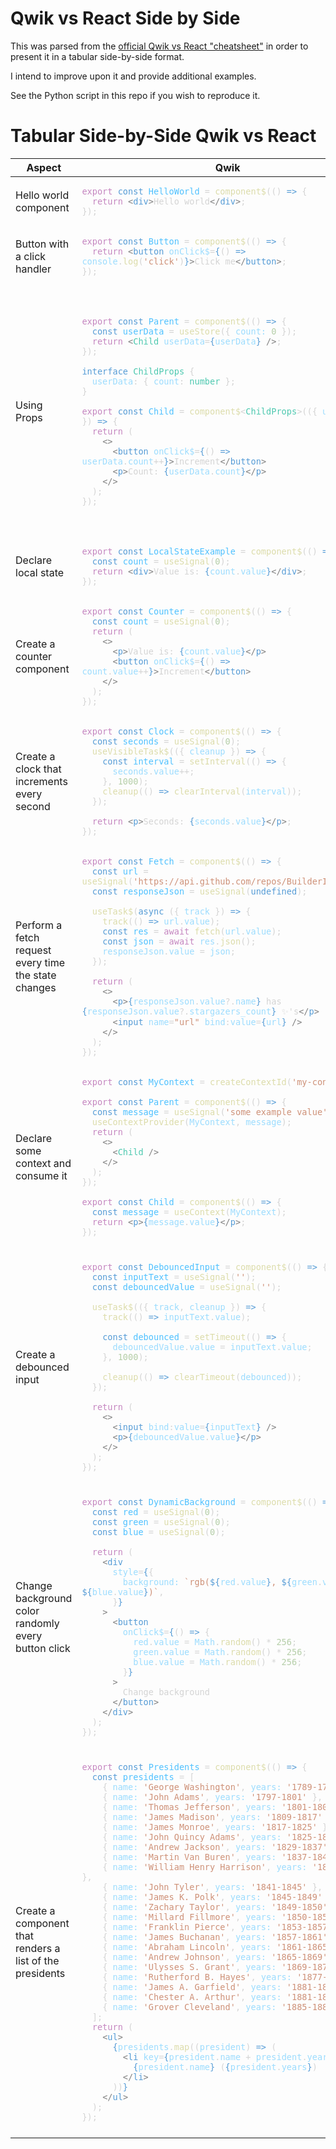 # Qwik vs React Side by Side

This was parsed from the [official Qwik vs React "cheatsheet"](https://qwik.builder.io/docs/guides/react-cheat-sheet/)
in order to present it in a tabular side-by-side format.

I intend to improve upon it and provide additional examples.

See the Python script in this repo if you wish to reproduce it.


# Tabular Side-by-Side Qwik vs React

<table>
    <thead>
        <th>Aspect</th>
        <th>Qwik</th>
        <th>React</th>
    </thead>
<tbody><tr>
        <td>Hello world component</td>
        <td><pre><code data-language="tsx" data-theme="default"><span class="line"><span style="color:#C586C0">export</span><span style="color:#D4D4D4"> </span><span style="color:#569CD6">const</span><span style="color:#D4D4D4"> </span><span style="color:#4FC1FF">HelloWorld</span><span style="color:#D4D4D4"> = </span><span style="color:#DCDCAA">component$</span><span style="color:#D4D4D4">(() </span><span style="color:#569CD6">=&gt;</span><span style="color:#D4D4D4"> {</span></span>
<span class="line"><span style="color:#D4D4D4">  </span><span style="color:#C586C0">return</span><span style="color:#D4D4D4"> </span><span style="color:#808080">&lt;</span><span style="color:#569CD6">div</span><span style="color:#808080">&gt;</span><span style="color:#D4D4D4">Hello world</span><span style="color:#808080">&lt;/</span><span style="color:#569CD6">div</span><span style="color:#808080">&gt;</span><span style="color:#D4D4D4">;</span></span>
<span class="line"><span style="color:#D4D4D4">});</span></span></code></pre></td>
        <td><pre><code data-language="tsx" data-theme="default"><span class="line"><span style="color:#C586C0">export</span><span style="color:#D4D4D4"> </span><span style="color:#569CD6">function</span><span style="color:#D4D4D4"> </span><span style="color:#DCDCAA">HelloWorld</span><span style="color:#D4D4D4">() {</span></span>
<span class="line"><span style="color:#D4D4D4">  </span><span style="color:#C586C0">return</span><span style="color:#D4D4D4"> </span><span style="color:#808080">&lt;</span><span style="color:#569CD6">div</span><span style="color:#808080">&gt;</span><span style="color:#D4D4D4">Hello world</span><span style="color:#808080">&lt;/</span><span style="color:#569CD6">div</span><span style="color:#808080">&gt;</span><span style="color:#D4D4D4">;</span></span>
<span class="line"><span style="color:#D4D4D4">}</span></span></code></pre></td>
    </tr><tr>
        <td>Button with a click handler</td>
        <td><pre><code data-language="tsx" data-theme="default"><span class="line"><span style="color:#C586C0">export</span><span style="color:#D4D4D4"> </span><span style="color:#569CD6">const</span><span style="color:#D4D4D4"> </span><span style="color:#4FC1FF">Button</span><span style="color:#D4D4D4"> = </span><span style="color:#DCDCAA">component$</span><span style="color:#D4D4D4">(() </span><span style="color:#569CD6">=&gt;</span><span style="color:#D4D4D4"> {</span></span>
<span class="line"><span style="color:#D4D4D4">  </span><span style="color:#C586C0">return</span><span style="color:#D4D4D4"> </span><span style="color:#808080">&lt;</span><span style="color:#569CD6">button</span><span style="color:#D4D4D4"> </span><span style="color:#9CDCFE">onClick$</span><span style="color:#D4D4D4">=</span><span style="color:#569CD6">{</span><span style="color:#D4D4D4">() </span><span style="color:#569CD6">=&gt;</span><span style="color:#D4D4D4"> </span><span style="color:#9CDCFE">console</span><span style="color:#D4D4D4">.</span><span style="color:#DCDCAA">log</span><span style="color:#D4D4D4">(</span><span style="color:#CE9178">'click'</span><span style="color:#D4D4D4">)</span><span style="color:#569CD6">}</span><span style="color:#808080">&gt;</span><span style="color:#D4D4D4">Click me</span><span style="color:#808080">&lt;/</span><span style="color:#569CD6">button</span><span style="color:#808080">&gt;</span><span style="color:#D4D4D4">;</span></span>
<span class="line"><span style="color:#D4D4D4">});</span></span></code></pre></td>
        <td><pre><code data-language="tsx" data-theme="default"><span class="line"><span style="color:#C586C0">export</span><span style="color:#D4D4D4"> </span><span style="color:#569CD6">function</span><span style="color:#D4D4D4"> </span><span style="color:#DCDCAA">Button</span><span style="color:#D4D4D4">() {</span></span>
<span class="line"><span style="color:#D4D4D4">  </span><span style="color:#C586C0">return</span><span style="color:#D4D4D4"> </span><span style="color:#808080">&lt;</span><span style="color:#569CD6">button</span><span style="color:#D4D4D4"> </span><span style="color:#9CDCFE">onClick</span><span style="color:#D4D4D4">=</span><span style="color:#569CD6">{</span><span style="color:#D4D4D4">() </span><span style="color:#569CD6">=&gt;</span><span style="color:#D4D4D4"> </span><span style="color:#9CDCFE">console</span><span style="color:#D4D4D4">.</span><span style="color:#DCDCAA">log</span><span style="color:#D4D4D4">(</span><span style="color:#CE9178">'click'</span><span style="color:#D4D4D4">)</span><span style="color:#569CD6">}</span><span style="color:#808080">&gt;</span><span style="color:#D4D4D4">Click me</span><span style="color:#808080">&lt;/</span><span style="color:#569CD6">button</span><span style="color:#808080">&gt;</span><span style="color:#D4D4D4">;</span></span>
<span class="line"><span style="color:#D4D4D4">}</span></span></code></pre></td>
    </tr><tr>
        <td>Using Props</td>
        <td><pre><code data-language="tsx" data-theme="default"><span class="line"><span style="color:#C586C0">export</span><span style="color:#D4D4D4"> </span><span style="color:#569CD6">const</span><span style="color:#D4D4D4"> </span><span style="color:#4FC1FF">Parent</span><span style="color:#D4D4D4"> = </span><span style="color:#DCDCAA">component$</span><span style="color:#D4D4D4">(() </span><span style="color:#569CD6">=&gt;</span><span style="color:#D4D4D4"> {</span></span>
<span class="line"><span style="color:#D4D4D4">  </span><span style="color:#569CD6">const</span><span style="color:#D4D4D4"> </span><span style="color:#4FC1FF">userData</span><span style="color:#D4D4D4"> = </span><span style="color:#DCDCAA">useStore</span><span style="color:#D4D4D4">({ </span><span style="color:#9CDCFE">count:</span><span style="color:#D4D4D4"> </span><span style="color:#B5CEA8">0</span><span style="color:#D4D4D4"> });</span></span>
<span class="line"><span style="color:#D4D4D4">  </span><span style="color:#C586C0">return</span><span style="color:#D4D4D4"> </span><span style="color:#808080">&lt;</span><span style="color:#4EC9B0">Child</span><span style="color:#D4D4D4"> </span><span style="color:#9CDCFE">userData</span><span style="color:#D4D4D4">=</span><span style="color:#569CD6">{</span><span style="color:#9CDCFE">userData</span><span style="color:#569CD6">}</span><span style="color:#D4D4D4"> </span><span style="color:#808080">/&gt;</span><span style="color:#D4D4D4">;</span></span>
<span class="line"><span style="color:#D4D4D4">});</span></span>
<span class="line"><span style="color:#D4D4D4"> </span></span>
<span class="line"><span style="color:#569CD6">interface</span><span style="color:#D4D4D4"> </span><span style="color:#4EC9B0">ChildProps</span><span style="color:#D4D4D4"> {</span></span>
<span class="line"><span style="color:#D4D4D4">  </span><span style="color:#9CDCFE">userData</span><span style="color:#D4D4D4">: { </span><span style="color:#9CDCFE">count</span><span style="color:#D4D4D4">: </span><span style="color:#4EC9B0">number</span><span style="color:#D4D4D4"> };</span></span>
<span class="line"><span style="color:#D4D4D4">}</span></span>
<span class="line"> </span>
<span class="line"><span style="color:#C586C0">export</span><span style="color:#D4D4D4"> </span><span style="color:#569CD6">const</span><span style="color:#D4D4D4"> </span><span style="color:#4FC1FF">Child</span><span style="color:#D4D4D4"> = </span><span style="color:#DCDCAA">component$</span><span style="color:#D4D4D4">&lt;</span><span style="color:#4EC9B0">ChildProps</span><span style="color:#D4D4D4">&gt;(({ </span><span style="color:#9CDCFE">userData</span><span style="color:#D4D4D4"> }) </span><span style="color:#569CD6">=&gt;</span><span style="color:#D4D4D4"> {</span></span>
<span class="line"><span style="color:#D4D4D4">  </span><span style="color:#C586C0">return</span><span style="color:#D4D4D4"> (</span></span>
<span class="line"><span style="color:#D4D4D4">    </span><span style="color:#808080">&lt;&gt;</span></span>
<span class="line"><span style="color:#D4D4D4">      </span><span style="color:#808080">&lt;</span><span style="color:#569CD6">button</span><span style="color:#D4D4D4"> </span><span style="color:#9CDCFE">onClick$</span><span style="color:#D4D4D4">=</span><span style="color:#569CD6">{</span><span style="color:#D4D4D4">() </span><span style="color:#569CD6">=&gt;</span><span style="color:#D4D4D4"> </span><span style="color:#9CDCFE">userData</span><span style="color:#D4D4D4">.</span><span style="color:#9CDCFE">count</span><span style="color:#D4D4D4">++</span><span style="color:#569CD6">}</span><span style="color:#808080">&gt;</span><span style="color:#D4D4D4">Increment</span><span style="color:#808080">&lt;/</span><span style="color:#569CD6">button</span><span style="color:#808080">&gt;</span></span>
<span class="line"><span style="color:#D4D4D4">      </span><span style="color:#808080">&lt;</span><span style="color:#569CD6">p</span><span style="color:#808080">&gt;</span><span style="color:#D4D4D4">Count: </span><span style="color:#569CD6">{</span><span style="color:#9CDCFE">userData</span><span style="color:#D4D4D4">.</span><span style="color:#9CDCFE">count</span><span style="color:#569CD6">}</span><span style="color:#808080">&lt;/</span><span style="color:#569CD6">p</span><span style="color:#808080">&gt;</span></span>
<span class="line"><span style="color:#D4D4D4">    </span><span style="color:#808080">&lt;/&gt;</span></span>
<span class="line"><span style="color:#D4D4D4">  );</span></span>
<span class="line"><span style="color:#D4D4D4">});</span></span></code></pre></td>
        <td><pre><code data-language="tsx" data-theme="default"><span class="line"><span style="color:#C586C0">export</span><span style="color:#D4D4D4"> </span><span style="color:#569CD6">const</span><span style="color:#D4D4D4"> </span><span style="color:#4FC1FF">Parent</span><span style="color:#D4D4D4"> = (() </span><span style="color:#569CD6">=&gt;</span><span style="color:#D4D4D4"> {</span></span>
<span class="line"><span style="color:#D4D4D4">  </span><span style="color:#569CD6">const</span><span style="color:#D4D4D4"> [ </span><span style="color:#4FC1FF">count</span><span style="color:#D4D4D4">, </span><span style="color:#4FC1FF">setCount</span><span style="color:#D4D4D4"> ] = </span><span style="color:#DCDCAA">useState</span><span style="color:#D4D4D4">(</span><span style="color:#B5CEA8">0</span><span style="color:#D4D4D4">);</span></span>
<span class="line"><span style="color:#D4D4D4">  </span></span>
<span class="line"><span style="color:#D4D4D4">  </span><span style="color:#569CD6">const</span><span style="color:#D4D4D4"> </span><span style="color:#4FC1FF">increment</span><span style="color:#D4D4D4"> = (() </span><span style="color:#569CD6">=&gt;</span><span style="color:#D4D4D4"> {</span></span>
<span class="line"><span style="color:#D4D4D4">    </span><span style="color:#DCDCAA">setCount</span><span style="color:#D4D4D4">(</span><span style="color:#9CDCFE">count</span><span style="color:#D4D4D4"> + </span><span style="color:#B5CEA8">1</span><span style="color:#D4D4D4">)</span></span>
<span class="line"><span style="color:#D4D4D4">  })</span></span>
<span class="line"><span style="color:#D4D4D4">  </span><span style="color:#C586C0">return</span><span style="color:#D4D4D4"> </span><span style="color:#808080">&lt;</span><span style="color:#4EC9B0">Child</span><span style="color:#D4D4D4"> </span><span style="color:#9CDCFE">count</span><span style="color:#D4D4D4">=</span><span style="color:#569CD6">{</span><span style="color:#9CDCFE">count</span><span style="color:#569CD6">}</span><span style="color:#D4D4D4"> </span><span style="color:#9CDCFE">increment</span><span style="color:#D4D4D4">=</span><span style="color:#569CD6">{</span><span style="color:#9CDCFE">increment</span><span style="color:#569CD6">}</span><span style="color:#D4D4D4"> </span><span style="color:#808080">/&gt;</span><span style="color:#D4D4D4">;</span></span>
<span class="line"><span style="color:#D4D4D4">})</span></span>
<span class="line"> </span>
<span class="line"><span style="color:#569CD6">interface</span><span style="color:#D4D4D4"> </span><span style="color:#4EC9B0">ChildProps</span><span style="color:#D4D4D4"> {</span></span>
<span class="line"><span style="color:#D4D4D4">  </span><span style="color:#9CDCFE">count</span><span style="color:#D4D4D4">: </span><span style="color:#4EC9B0">number</span><span style="color:#D4D4D4">;</span></span>
<span class="line"><span style="color:#D4D4D4">  </span><span style="color:#DCDCAA">increment</span><span style="color:#D4D4D4">: () </span><span style="color:#569CD6">=&gt;</span><span style="color:#D4D4D4"> </span><span style="color:#4EC9B0">void</span><span style="color:#D4D4D4">;</span></span>
<span class="line"><span style="color:#D4D4D4">}</span></span>
<span class="line"> </span>
<span class="line"><span style="color:#C586C0">export</span><span style="color:#D4D4D4"> </span><span style="color:#569CD6">const</span><span style="color:#D4D4D4"> </span><span style="color:#4FC1FF">Child</span><span style="color:#D4D4D4"> = ((</span><span style="color:#9CDCFE">props</span><span style="color:#D4D4D4">: </span><span style="color:#4EC9B0">ChildProps</span><span style="color:#D4D4D4">) </span><span style="color:#569CD6">=&gt;</span><span style="color:#D4D4D4"> {</span></span>
<span class="line"><span style="color:#D4D4D4">  </span><span style="color:#C586C0">return</span><span style="color:#D4D4D4"> (</span></span>
<span class="line"><span style="color:#D4D4D4">    </span><span style="color:#808080">&lt;&gt;</span></span>
<span class="line"><span style="color:#D4D4D4">      </span><span style="color:#808080">&lt;</span><span style="color:#569CD6">button</span><span style="color:#D4D4D4"> </span><span style="color:#9CDCFE">onClick</span><span style="color:#D4D4D4">=</span><span style="color:#569CD6">{</span><span style="color:#D4D4D4">() </span><span style="color:#569CD6">=&gt;</span><span style="color:#D4D4D4"> </span><span style="color:#9CDCFE">props</span><span style="color:#D4D4D4">.</span><span style="color:#9CDCFE">increment</span><span style="color:#569CD6">}</span><span style="color:#808080">&gt;</span><span style="color:#D4D4D4">Increment</span><span style="color:#808080">&lt;/</span><span style="color:#569CD6">button</span><span style="color:#808080">&gt;</span></span>
<span class="line"><span style="color:#D4D4D4">      </span><span style="color:#808080">&lt;</span><span style="color:#569CD6">p</span><span style="color:#808080">&gt;</span><span style="color:#D4D4D4">Count: </span><span style="color:#569CD6">{</span><span style="color:#9CDCFE">props</span><span style="color:#D4D4D4">.</span><span style="color:#9CDCFE">count</span><span style="color:#569CD6">}</span><span style="color:#808080">&lt;/</span><span style="color:#569CD6">p</span><span style="color:#808080">&gt;</span></span>
<span class="line"><span style="color:#D4D4D4">    </span><span style="color:#808080">&lt;/&gt;</span></span>
<span class="line"><span style="color:#D4D4D4">  );</span></span>
<span class="line"><span style="color:#D4D4D4">})</span></span></code></pre></td>
    </tr><tr>
        <td>Declare local state</td>
        <td><pre><code data-language="tsx" data-theme="default"><span class="line"><span style="color:#C586C0">export</span><span style="color:#D4D4D4"> </span><span style="color:#569CD6">const</span><span style="color:#D4D4D4"> </span><span style="color:#4FC1FF">LocalStateExample</span><span style="color:#D4D4D4"> = </span><span style="color:#DCDCAA">component$</span><span style="color:#D4D4D4">(() </span><span style="color:#569CD6">=&gt;</span><span style="color:#D4D4D4"> {</span></span>
<span class="line"><span style="color:#D4D4D4">  </span><span style="color:#569CD6">const</span><span style="color:#D4D4D4"> </span><span style="color:#4FC1FF">count</span><span style="color:#D4D4D4"> = </span><span style="color:#DCDCAA">useSignal</span><span style="color:#D4D4D4">(</span><span style="color:#B5CEA8">0</span><span style="color:#D4D4D4">);</span></span>
<span class="line"><span style="color:#D4D4D4">  </span><span style="color:#C586C0">return</span><span style="color:#D4D4D4"> </span><span style="color:#808080">&lt;</span><span style="color:#569CD6">div</span><span style="color:#808080">&gt;</span><span style="color:#D4D4D4">Value is: </span><span style="color:#569CD6">{</span><span style="color:#9CDCFE">count</span><span style="color:#D4D4D4">.</span><span style="color:#9CDCFE">value</span><span style="color:#569CD6">}</span><span style="color:#808080">&lt;/</span><span style="color:#569CD6">div</span><span style="color:#808080">&gt;</span><span style="color:#D4D4D4">;</span></span>
<span class="line"><span style="color:#D4D4D4">});</span></span></code></pre></td>
        <td><pre><code data-language="tsx" data-theme="default"><span class="line"><span style="color:#C586C0">export</span><span style="color:#D4D4D4"> </span><span style="color:#569CD6">function</span><span style="color:#D4D4D4"> </span><span style="color:#DCDCAA">UseStateExample</span><span style="color:#D4D4D4">() {</span></span>
<span class="line"><span style="color:#D4D4D4">  </span><span style="color:#569CD6">const</span><span style="color:#D4D4D4"> [</span><span style="color:#4FC1FF">value</span><span style="color:#D4D4D4">, </span><span style="color:#4FC1FF">setValue</span><span style="color:#D4D4D4">] = </span><span style="color:#DCDCAA">useState</span><span style="color:#D4D4D4">(</span><span style="color:#B5CEA8">0</span><span style="color:#D4D4D4">);</span></span>
<span class="line"><span style="color:#D4D4D4">  </span><span style="color:#C586C0">return</span><span style="color:#D4D4D4"> </span><span style="color:#808080">&lt;</span><span style="color:#569CD6">div</span><span style="color:#808080">&gt;</span><span style="color:#D4D4D4">Value is: </span><span style="color:#569CD6">{</span><span style="color:#9CDCFE">value</span><span style="color:#569CD6">}</span><span style="color:#808080">&lt;/</span><span style="color:#569CD6">div</span><span style="color:#808080">&gt;</span><span style="color:#D4D4D4">;</span></span>
<span class="line"><span style="color:#D4D4D4">}</span></span></code></pre></td>
    </tr><tr>
        <td>Create a counter component</td>
        <td><pre><code data-language="tsx" data-theme="default"><span class="line"><span style="color:#C586C0">export</span><span style="color:#D4D4D4"> </span><span style="color:#569CD6">const</span><span style="color:#D4D4D4"> </span><span style="color:#4FC1FF">Counter</span><span style="color:#D4D4D4"> = </span><span style="color:#DCDCAA">component$</span><span style="color:#D4D4D4">(() </span><span style="color:#569CD6">=&gt;</span><span style="color:#D4D4D4"> {</span></span>
<span class="line"><span style="color:#D4D4D4">  </span><span style="color:#569CD6">const</span><span style="color:#D4D4D4"> </span><span style="color:#4FC1FF">count</span><span style="color:#D4D4D4"> = </span><span style="color:#DCDCAA">useSignal</span><span style="color:#D4D4D4">(</span><span style="color:#B5CEA8">0</span><span style="color:#D4D4D4">);</span></span>
<span class="line"><span style="color:#D4D4D4">  </span><span style="color:#C586C0">return</span><span style="color:#D4D4D4"> (</span></span>
<span class="line"><span style="color:#D4D4D4">    </span><span style="color:#808080">&lt;&gt;</span></span>
<span class="line"><span style="color:#D4D4D4">      </span><span style="color:#808080">&lt;</span><span style="color:#569CD6">p</span><span style="color:#808080">&gt;</span><span style="color:#D4D4D4">Value is: </span><span style="color:#569CD6">{</span><span style="color:#9CDCFE">count</span><span style="color:#D4D4D4">.</span><span style="color:#9CDCFE">value</span><span style="color:#569CD6">}</span><span style="color:#808080">&lt;/</span><span style="color:#569CD6">p</span><span style="color:#808080">&gt;</span></span>
<span class="line"><span style="color:#D4D4D4">      </span><span style="color:#808080">&lt;</span><span style="color:#569CD6">button</span><span style="color:#D4D4D4"> </span><span style="color:#9CDCFE">onClick$</span><span style="color:#D4D4D4">=</span><span style="color:#569CD6">{</span><span style="color:#D4D4D4">() </span><span style="color:#569CD6">=&gt;</span><span style="color:#D4D4D4"> </span><span style="color:#9CDCFE">count</span><span style="color:#D4D4D4">.</span><span style="color:#9CDCFE">value</span><span style="color:#D4D4D4">++</span><span style="color:#569CD6">}</span><span style="color:#808080">&gt;</span><span style="color:#D4D4D4">Increment</span><span style="color:#808080">&lt;/</span><span style="color:#569CD6">button</span><span style="color:#808080">&gt;</span></span>
<span class="line"><span style="color:#D4D4D4">    </span><span style="color:#808080">&lt;/&gt;</span></span>
<span class="line"><span style="color:#D4D4D4">  );</span></span>
<span class="line"><span style="color:#D4D4D4">});</span></span></code></pre></td>
        <td><pre><code data-language="tsx" data-theme="default"><span class="line"><span style="color:#C586C0">export</span><span style="color:#D4D4D4"> </span><span style="color:#569CD6">function</span><span style="color:#D4D4D4"> </span><span style="color:#DCDCAA">Counter</span><span style="color:#D4D4D4">() {</span></span>
<span class="line"><span style="color:#D4D4D4">  </span><span style="color:#569CD6">const</span><span style="color:#D4D4D4"> [</span><span style="color:#4FC1FF">count</span><span style="color:#D4D4D4">, </span><span style="color:#4FC1FF">setCount</span><span style="color:#D4D4D4">] = </span><span style="color:#DCDCAA">useState</span><span style="color:#D4D4D4">(</span><span style="color:#B5CEA8">0</span><span style="color:#D4D4D4">);</span></span>
<span class="line"><span style="color:#D4D4D4">  </span><span style="color:#C586C0">return</span><span style="color:#D4D4D4"> (</span></span>
<span class="line"><span style="color:#D4D4D4">    </span><span style="color:#808080">&lt;&gt;</span></span>
<span class="line"><span style="color:#D4D4D4">      </span><span style="color:#808080">&lt;</span><span style="color:#569CD6">p</span><span style="color:#808080">&gt;</span><span style="color:#D4D4D4">Value is: </span><span style="color:#569CD6">{</span><span style="color:#9CDCFE">count</span><span style="color:#569CD6">}</span><span style="color:#808080">&lt;/</span><span style="color:#569CD6">p</span><span style="color:#808080">&gt;</span></span>
<span class="line"><span style="color:#D4D4D4">      </span><span style="color:#808080">&lt;</span><span style="color:#569CD6">button</span><span style="color:#D4D4D4"> </span><span style="color:#9CDCFE">onClick</span><span style="color:#D4D4D4">=</span><span style="color:#569CD6">{</span><span style="color:#D4D4D4">() </span><span style="color:#569CD6">=&gt;</span><span style="color:#D4D4D4"> </span><span style="color:#DCDCAA">setCount</span><span style="color:#D4D4D4">(</span><span style="color:#9CDCFE">count</span><span style="color:#D4D4D4"> + </span><span style="color:#B5CEA8">1</span><span style="color:#D4D4D4">)</span><span style="color:#569CD6">}</span><span style="color:#808080">&gt;</span><span style="color:#D4D4D4">Increment</span><span style="color:#808080">&lt;/</span><span style="color:#569CD6">button</span><span style="color:#808080">&gt;</span></span>
<span class="line"><span style="color:#D4D4D4">    </span><span style="color:#808080">&lt;/&gt;</span></span>
<span class="line"><span style="color:#D4D4D4">  );</span></span>
<span class="line"><span style="color:#D4D4D4">}</span></span></code></pre></td>
    </tr><tr>
        <td>Create a clock that increments every second</td>
        <td><pre><code data-language="tsx" data-theme="default"><span class="line"><span style="color:#C586C0">export</span><span style="color:#D4D4D4"> </span><span style="color:#569CD6">const</span><span style="color:#D4D4D4"> </span><span style="color:#4FC1FF">Clock</span><span style="color:#D4D4D4"> = </span><span style="color:#DCDCAA">component$</span><span style="color:#D4D4D4">(() </span><span style="color:#569CD6">=&gt;</span><span style="color:#D4D4D4"> {</span></span>
<span class="line"><span style="color:#D4D4D4">  </span><span style="color:#569CD6">const</span><span style="color:#D4D4D4"> </span><span style="color:#4FC1FF">seconds</span><span style="color:#D4D4D4"> = </span><span style="color:#DCDCAA">useSignal</span><span style="color:#D4D4D4">(</span><span style="color:#B5CEA8">0</span><span style="color:#D4D4D4">);</span></span>
<span class="line"><span style="color:#D4D4D4">  </span><span style="color:#DCDCAA">useVisibleTask$</span><span style="color:#D4D4D4">(({ </span><span style="color:#9CDCFE">cleanup</span><span style="color:#D4D4D4"> }) </span><span style="color:#569CD6">=&gt;</span><span style="color:#D4D4D4"> {</span></span>
<span class="line"><span style="color:#D4D4D4">    </span><span style="color:#569CD6">const</span><span style="color:#D4D4D4"> </span><span style="color:#4FC1FF">interval</span><span style="color:#D4D4D4"> = </span><span style="color:#DCDCAA">setInterval</span><span style="color:#D4D4D4">(() </span><span style="color:#569CD6">=&gt;</span><span style="color:#D4D4D4"> {</span></span>
<span class="line"><span style="color:#D4D4D4">      </span><span style="color:#9CDCFE">seconds</span><span style="color:#D4D4D4">.</span><span style="color:#9CDCFE">value</span><span style="color:#D4D4D4">++;</span></span>
<span class="line"><span style="color:#D4D4D4">    }, </span><span style="color:#B5CEA8">1000</span><span style="color:#D4D4D4">);</span></span>
<span class="line"><span style="color:#D4D4D4">    </span><span style="color:#DCDCAA">cleanup</span><span style="color:#D4D4D4">(() </span><span style="color:#569CD6">=&gt;</span><span style="color:#D4D4D4"> </span><span style="color:#DCDCAA">clearInterval</span><span style="color:#D4D4D4">(</span><span style="color:#9CDCFE">interval</span><span style="color:#D4D4D4">));</span></span>
<span class="line"><span style="color:#D4D4D4">  });</span></span>
<span class="line"> </span>
<span class="line"><span style="color:#D4D4D4">  </span><span style="color:#C586C0">return</span><span style="color:#D4D4D4"> </span><span style="color:#808080">&lt;</span><span style="color:#569CD6">p</span><span style="color:#808080">&gt;</span><span style="color:#D4D4D4">Seconds: </span><span style="color:#569CD6">{</span><span style="color:#9CDCFE">seconds</span><span style="color:#D4D4D4">.</span><span style="color:#9CDCFE">value</span><span style="color:#569CD6">}</span><span style="color:#808080">&lt;/</span><span style="color:#569CD6">p</span><span style="color:#808080">&gt;</span><span style="color:#D4D4D4">;</span></span>
<span class="line"><span style="color:#D4D4D4">});</span></span></code></pre></td>
        <td><pre><code data-language="tsx" data-theme="default"><span class="line"><span style="color:#C586C0">export</span><span style="color:#D4D4D4"> </span><span style="color:#569CD6">function</span><span style="color:#D4D4D4"> </span><span style="color:#DCDCAA">Clock</span><span style="color:#D4D4D4">() {</span></span>
<span class="line"><span style="color:#D4D4D4">  </span><span style="color:#569CD6">const</span><span style="color:#D4D4D4"> [</span><span style="color:#4FC1FF">seconds</span><span style="color:#D4D4D4">, </span><span style="color:#4FC1FF">setSeconds</span><span style="color:#D4D4D4">] = </span><span style="color:#DCDCAA">useState</span><span style="color:#D4D4D4">(</span><span style="color:#B5CEA8">0</span><span style="color:#D4D4D4">);</span></span>
<span class="line"><span style="color:#D4D4D4">  </span><span style="color:#DCDCAA">useEffect</span><span style="color:#D4D4D4">(() </span><span style="color:#569CD6">=&gt;</span><span style="color:#D4D4D4"> {</span></span>
<span class="line"><span style="color:#D4D4D4">    </span><span style="color:#569CD6">const</span><span style="color:#D4D4D4"> </span><span style="color:#4FC1FF">interval</span><span style="color:#D4D4D4"> = </span><span style="color:#DCDCAA">setInterval</span><span style="color:#D4D4D4">(() </span><span style="color:#569CD6">=&gt;</span><span style="color:#D4D4D4"> {</span></span>
<span class="line"><span style="color:#D4D4D4">      </span><span style="color:#DCDCAA">setSeconds</span><span style="color:#D4D4D4">(</span><span style="color:#9CDCFE">seconds</span><span style="color:#D4D4D4"> + </span><span style="color:#B5CEA8">1</span><span style="color:#D4D4D4">);</span></span>
<span class="line"><span style="color:#D4D4D4">    }, </span><span style="color:#B5CEA8">1000</span><span style="color:#D4D4D4">);</span></span>
<span class="line"><span style="color:#D4D4D4">    </span><span style="color:#C586C0">return</span><span style="color:#D4D4D4"> () </span><span style="color:#569CD6">=&gt;</span><span style="color:#D4D4D4"> </span><span style="color:#DCDCAA">clearInterval</span><span style="color:#D4D4D4">(</span><span style="color:#9CDCFE">interval</span><span style="color:#D4D4D4">);</span></span>
<span class="line"><span style="color:#D4D4D4">  });</span></span>
<span class="line"><span style="color:#D4D4D4">  </span><span style="color:#C586C0">return</span><span style="color:#D4D4D4"> </span><span style="color:#808080">&lt;</span><span style="color:#569CD6">p</span><span style="color:#808080">&gt;</span><span style="color:#D4D4D4">Seconds: </span><span style="color:#569CD6">{</span><span style="color:#9CDCFE">seconds</span><span style="color:#569CD6">}</span><span style="color:#808080">&lt;/</span><span style="color:#569CD6">p</span><span style="color:#808080">&gt;</span><span style="color:#D4D4D4">;</span></span>
<span class="line"><span style="color:#D4D4D4">}</span></span></code></pre></td>
    </tr><tr>
        <td>Perform a fetch request every time the state changes</td>
        <td><pre><code data-language="tsx" data-theme="default"><span class="line"><span style="color:#C586C0">export</span><span style="color:#D4D4D4"> </span><span style="color:#569CD6">const</span><span style="color:#D4D4D4"> </span><span style="color:#4FC1FF">Fetch</span><span style="color:#D4D4D4"> = </span><span style="color:#DCDCAA">component$</span><span style="color:#D4D4D4">(() </span><span style="color:#569CD6">=&gt;</span><span style="color:#D4D4D4"> {</span></span>
<span class="line"><span style="color:#D4D4D4">  </span><span style="color:#569CD6">const</span><span style="color:#D4D4D4"> </span><span style="color:#4FC1FF">url</span><span style="color:#D4D4D4"> = </span><span style="color:#DCDCAA">useSignal</span><span style="color:#D4D4D4">(</span><span style="color:#CE9178">'https://api.github.com/repos/BuilderIO/qwik'</span><span style="color:#D4D4D4">);</span></span>
<span class="line"><span style="color:#D4D4D4">  </span><span style="color:#569CD6">const</span><span style="color:#D4D4D4"> </span><span style="color:#4FC1FF">responseJson</span><span style="color:#D4D4D4"> = </span><span style="color:#DCDCAA">useSignal</span><span style="color:#D4D4D4">(</span><span style="color:#569CD6">undefined</span><span style="color:#D4D4D4">);</span></span>
<span class="line"> </span>
<span class="line"><span style="color:#D4D4D4">  </span><span style="color:#DCDCAA">useTask$</span><span style="color:#D4D4D4">(</span><span style="color:#569CD6">async</span><span style="color:#D4D4D4"> ({ </span><span style="color:#9CDCFE">track</span><span style="color:#D4D4D4"> }) </span><span style="color:#569CD6">=&gt;</span><span style="color:#D4D4D4"> {</span></span>
<span class="line"><span style="color:#D4D4D4">    </span><span style="color:#DCDCAA">track</span><span style="color:#D4D4D4">(() </span><span style="color:#569CD6">=&gt;</span><span style="color:#D4D4D4"> </span><span style="color:#9CDCFE">url</span><span style="color:#D4D4D4">.</span><span style="color:#9CDCFE">value</span><span style="color:#D4D4D4">);</span></span>
<span class="line"><span style="color:#D4D4D4">    </span><span style="color:#569CD6">const</span><span style="color:#D4D4D4"> </span><span style="color:#4FC1FF">res</span><span style="color:#D4D4D4"> = </span><span style="color:#C586C0">await</span><span style="color:#D4D4D4"> </span><span style="color:#DCDCAA">fetch</span><span style="color:#D4D4D4">(</span><span style="color:#9CDCFE">url</span><span style="color:#D4D4D4">.</span><span style="color:#9CDCFE">value</span><span style="color:#D4D4D4">);</span></span>
<span class="line"><span style="color:#D4D4D4">    </span><span style="color:#569CD6">const</span><span style="color:#D4D4D4"> </span><span style="color:#4FC1FF">json</span><span style="color:#D4D4D4"> = </span><span style="color:#C586C0">await</span><span style="color:#D4D4D4"> </span><span style="color:#9CDCFE">res</span><span style="color:#D4D4D4">.</span><span style="color:#DCDCAA">json</span><span style="color:#D4D4D4">();</span></span>
<span class="line"><span style="color:#D4D4D4">    </span><span style="color:#9CDCFE">responseJson</span><span style="color:#D4D4D4">.</span><span style="color:#9CDCFE">value</span><span style="color:#D4D4D4"> = </span><span style="color:#9CDCFE">json</span><span style="color:#D4D4D4">;</span></span>
<span class="line"><span style="color:#D4D4D4">  });</span></span>
<span class="line"> </span>
<span class="line"><span style="color:#D4D4D4">  </span><span style="color:#C586C0">return</span><span style="color:#D4D4D4"> (</span></span>
<span class="line"><span style="color:#D4D4D4">    </span><span style="color:#808080">&lt;&gt;</span></span>
<span class="line"><span style="color:#D4D4D4">      </span><span style="color:#808080">&lt;</span><span style="color:#569CD6">p</span><span style="color:#808080">&gt;</span><span style="color:#569CD6">{</span><span style="color:#9CDCFE">responseJson</span><span style="color:#D4D4D4">.</span><span style="color:#9CDCFE">value</span><span style="color:#D4D4D4">?.</span><span style="color:#9CDCFE">name</span><span style="color:#569CD6">}</span><span style="color:#D4D4D4"> has </span><span style="color:#569CD6">{</span><span style="color:#9CDCFE">responseJson</span><span style="color:#D4D4D4">.</span><span style="color:#9CDCFE">value</span><span style="color:#D4D4D4">?.</span><span style="color:#9CDCFE">stargazers_count</span><span style="color:#569CD6">}</span><span style="color:#D4D4D4"> ✨'s</span><span style="color:#808080">&lt;/</span><span style="color:#569CD6">p</span><span style="color:#808080">&gt;</span></span>
<span class="line"><span style="color:#D4D4D4">      </span><span style="color:#808080">&lt;</span><span style="color:#569CD6">input</span><span style="color:#D4D4D4"> </span><span style="color:#9CDCFE">name</span><span style="color:#D4D4D4">=</span><span style="color:#CE9178">"url"</span><span style="color:#D4D4D4"> </span><span style="color:#9CDCFE">bind</span><span style="color:#D4D4D4">:</span><span style="color:#9CDCFE">value</span><span style="color:#D4D4D4">=</span><span style="color:#569CD6">{</span><span style="color:#9CDCFE">url</span><span style="color:#569CD6">}</span><span style="color:#D4D4D4"> </span><span style="color:#808080">/&gt;</span></span>
<span class="line"><span style="color:#D4D4D4">    </span><span style="color:#808080">&lt;/&gt;</span></span>
<span class="line"><span style="color:#D4D4D4">  );</span></span>
<span class="line"><span style="color:#D4D4D4">});</span></span></code></pre></td>
        <td><pre><code data-language="tsx" data-theme="default"><span class="line"><span style="color:#C586C0">export</span><span style="color:#D4D4D4"> </span><span style="color:#569CD6">function</span><span style="color:#D4D4D4"> </span><span style="color:#DCDCAA">Fetch</span><span style="color:#D4D4D4">() {</span></span>
<span class="line"><span style="color:#D4D4D4">  </span><span style="color:#569CD6">const</span><span style="color:#D4D4D4"> [</span><span style="color:#4FC1FF">url</span><span style="color:#D4D4D4">, </span><span style="color:#4FC1FF">setUrl</span><span style="color:#D4D4D4">] = </span><span style="color:#DCDCAA">useState</span><span style="color:#D4D4D4">(</span><span style="color:#CE9178">'https://api.github.com/repos/BuilderIO/qwik'</span><span style="color:#D4D4D4">);</span></span>
<span class="line"><span style="color:#D4D4D4">  </span><span style="color:#569CD6">const</span><span style="color:#D4D4D4"> [</span><span style="color:#4FC1FF">responseJson</span><span style="color:#D4D4D4">, </span><span style="color:#4FC1FF">setResponseJson</span><span style="color:#D4D4D4">] = </span><span style="color:#DCDCAA">useState</span><span style="color:#D4D4D4">(</span><span style="color:#569CD6">undefined</span><span style="color:#D4D4D4">);</span></span>
<span class="line"><span style="color:#D4D4D4">  </span><span style="color:#DCDCAA">useEffect</span><span style="color:#D4D4D4">(() </span><span style="color:#569CD6">=&gt;</span><span style="color:#D4D4D4"> {</span></span>
<span class="line"><span style="color:#D4D4D4">    </span><span style="color:#DCDCAA">fetch</span><span style="color:#D4D4D4">(</span><span style="color:#9CDCFE">url</span><span style="color:#D4D4D4">)</span></span>
<span class="line"><span style="color:#D4D4D4">      .</span><span style="color:#DCDCAA">then</span><span style="color:#D4D4D4">((</span><span style="color:#9CDCFE">res</span><span style="color:#D4D4D4">) </span><span style="color:#569CD6">=&gt;</span><span style="color:#D4D4D4"> </span><span style="color:#9CDCFE">res</span><span style="color:#D4D4D4">.</span><span style="color:#DCDCAA">json</span><span style="color:#D4D4D4">())</span></span>
<span class="line"><span style="color:#D4D4D4">      .</span><span style="color:#DCDCAA">then</span><span style="color:#D4D4D4">((</span><span style="color:#9CDCFE">json</span><span style="color:#D4D4D4">) </span><span style="color:#569CD6">=&gt;</span><span style="color:#D4D4D4"> </span><span style="color:#DCDCAA">setResponseJson</span><span style="color:#D4D4D4">(</span><span style="color:#9CDCFE">json</span><span style="color:#D4D4D4">));</span></span>
<span class="line"><span style="color:#D4D4D4">  }, [</span><span style="color:#9CDCFE">url</span><span style="color:#D4D4D4">]);</span></span>
<span class="line"><span style="color:#D4D4D4">  </span><span style="color:#C586C0">return</span><span style="color:#D4D4D4"> (</span></span>
<span class="line"><span style="color:#D4D4D4">    </span><span style="color:#808080">&lt;&gt;</span></span>
<span class="line"><span style="color:#D4D4D4">      </span><span style="color:#808080">&lt;</span><span style="color:#569CD6">p</span><span style="color:#808080">&gt;</span><span style="color:#569CD6">{</span><span style="color:#9CDCFE">responseJson</span><span style="color:#D4D4D4">?.</span><span style="color:#9CDCFE">name</span><span style="color:#569CD6">}</span><span style="color:#D4D4D4"> has </span><span style="color:#569CD6">{</span><span style="color:#9CDCFE">responseJson</span><span style="color:#D4D4D4">?.</span><span style="color:#9CDCFE">stargazers_count</span><span style="color:#569CD6">}</span><span style="color:#D4D4D4"> ✨'s</span><span style="color:#808080">&lt;/</span><span style="color:#569CD6">p</span><span style="color:#808080">&gt;</span></span>
<span class="line"><span style="color:#D4D4D4">      </span><span style="color:#808080">&lt;</span><span style="color:#569CD6">input</span><span style="color:#D4D4D4"> </span><span style="color:#9CDCFE">name</span><span style="color:#D4D4D4">=</span><span style="color:#CE9178">"url"</span><span style="color:#D4D4D4"> </span><span style="color:#9CDCFE">onInput</span><span style="color:#D4D4D4">=</span><span style="color:#569CD6">{</span><span style="color:#D4D4D4">(</span><span style="color:#9CDCFE">ev</span><span style="color:#D4D4D4">) </span><span style="color:#569CD6">=&gt;</span><span style="color:#D4D4D4"> </span><span style="color:#DCDCAA">setUrl</span><span style="color:#D4D4D4">((</span><span style="color:#9CDCFE">ev</span><span style="color:#D4D4D4">.</span><span style="color:#9CDCFE">target</span><span style="color:#D4D4D4"> </span><span style="color:#C586C0">as</span><span style="color:#D4D4D4"> </span><span style="color:#4EC9B0">HTMLInputElement</span><span style="color:#D4D4D4">).</span><span style="color:#9CDCFE">value</span><span style="color:#D4D4D4">)</span><span style="color:#569CD6">}</span><span style="color:#D4D4D4"> </span><span style="color:#808080">/&gt;</span></span>
<span class="line"><span style="color:#D4D4D4">    </span><span style="color:#808080">&lt;/&gt;</span></span>
<span class="line"><span style="color:#D4D4D4">  );</span></span>
<span class="line"><span style="color:#D4D4D4">}</span></span></code></pre></td>
    </tr><tr>
        <td>Declare some context and consume it</td>
        <td><pre><code data-language="tsx" data-theme="default"><span class="line"><span style="color:#C586C0">export</span><span style="color:#D4D4D4"> </span><span style="color:#569CD6">const</span><span style="color:#D4D4D4"> </span><span style="color:#4FC1FF">MyContext</span><span style="color:#D4D4D4"> = </span><span style="color:#DCDCAA">createContextId</span><span style="color:#D4D4D4">(</span><span style="color:#CE9178">'my-context'</span><span style="color:#D4D4D4">);</span></span>
<span class="line"> </span>
<span class="line"><span style="color:#C586C0">export</span><span style="color:#D4D4D4"> </span><span style="color:#569CD6">const</span><span style="color:#D4D4D4"> </span><span style="color:#4FC1FF">Parent</span><span style="color:#D4D4D4"> = </span><span style="color:#DCDCAA">component$</span><span style="color:#D4D4D4">(() </span><span style="color:#569CD6">=&gt;</span><span style="color:#D4D4D4"> {</span></span>
<span class="line"><span style="color:#D4D4D4">  </span><span style="color:#569CD6">const</span><span style="color:#D4D4D4"> </span><span style="color:#4FC1FF">message</span><span style="color:#D4D4D4"> = </span><span style="color:#DCDCAA">useSignal</span><span style="color:#D4D4D4">(</span><span style="color:#CE9178">'some example value'</span><span style="color:#D4D4D4">);</span></span>
<span class="line"><span style="color:#D4D4D4">  </span><span style="color:#DCDCAA">useContextProvider</span><span style="color:#D4D4D4">(</span><span style="color:#9CDCFE">MyContext</span><span style="color:#D4D4D4">, </span><span style="color:#9CDCFE">message</span><span style="color:#D4D4D4">);</span></span>
<span class="line"><span style="color:#D4D4D4">  </span><span style="color:#C586C0">return</span><span style="color:#D4D4D4"> (</span></span>
<span class="line"><span style="color:#D4D4D4">    </span><span style="color:#808080">&lt;&gt;</span></span>
<span class="line"><span style="color:#D4D4D4">      </span><span style="color:#808080">&lt;</span><span style="color:#4EC9B0">Child</span><span style="color:#D4D4D4"> </span><span style="color:#808080">/&gt;</span></span>
<span class="line"><span style="color:#D4D4D4">    </span><span style="color:#808080">&lt;/&gt;</span></span>
<span class="line"><span style="color:#D4D4D4">  );</span></span>
<span class="line"><span style="color:#D4D4D4">});</span></span>
<span class="line"> </span>
<span class="line"><span style="color:#C586C0">export</span><span style="color:#D4D4D4"> </span><span style="color:#569CD6">const</span><span style="color:#D4D4D4"> </span><span style="color:#4FC1FF">Child</span><span style="color:#D4D4D4"> = </span><span style="color:#DCDCAA">component$</span><span style="color:#D4D4D4">(() </span><span style="color:#569CD6">=&gt;</span><span style="color:#D4D4D4"> {</span></span>
<span class="line"><span style="color:#D4D4D4">  </span><span style="color:#569CD6">const</span><span style="color:#D4D4D4"> </span><span style="color:#4FC1FF">message</span><span style="color:#D4D4D4"> = </span><span style="color:#DCDCAA">useContext</span><span style="color:#D4D4D4">(</span><span style="color:#9CDCFE">MyContext</span><span style="color:#D4D4D4">);</span></span>
<span class="line"><span style="color:#D4D4D4">  </span><span style="color:#C586C0">return</span><span style="color:#D4D4D4"> </span><span style="color:#808080">&lt;</span><span style="color:#569CD6">p</span><span style="color:#808080">&gt;</span><span style="color:#569CD6">{</span><span style="color:#9CDCFE">message</span><span style="color:#D4D4D4">.</span><span style="color:#9CDCFE">value</span><span style="color:#569CD6">}</span><span style="color:#808080">&lt;/</span><span style="color:#569CD6">p</span><span style="color:#808080">&gt;</span><span style="color:#D4D4D4">;</span></span>
<span class="line"><span style="color:#D4D4D4">});</span></span></code></pre></td>
        <td><pre><code data-language="tsx" data-theme="default"><span class="line"><span style="color:#C586C0">export</span><span style="color:#D4D4D4"> </span><span style="color:#569CD6">const</span><span style="color:#D4D4D4"> </span><span style="color:#4FC1FF">MyContext</span><span style="color:#D4D4D4"> = </span><span style="color:#DCDCAA">createContext</span><span style="color:#D4D4D4">({ </span><span style="color:#9CDCFE">message:</span><span style="color:#D4D4D4"> </span><span style="color:#CE9178">'some example value'</span><span style="color:#D4D4D4"> });</span></span>
<span class="line"> </span>
<span class="line"><span style="color:#C586C0">export</span><span style="color:#D4D4D4"> </span><span style="color:#C586C0">default</span><span style="color:#D4D4D4"> </span><span style="color:#569CD6">function</span><span style="color:#D4D4D4"> </span><span style="color:#DCDCAA">Parent</span><span style="color:#D4D4D4">() {</span></span>
<span class="line"><span style="color:#D4D4D4">  </span><span style="color:#C586C0">return</span><span style="color:#D4D4D4"> (</span></span>
<span class="line"><span style="color:#D4D4D4">    </span><span style="color:#808080">&lt;</span><span style="color:#4EC9B0">MyContext.Provider</span><span style="color:#D4D4D4"> </span><span style="color:#9CDCFE">value</span><span style="color:#D4D4D4">=</span><span style="color:#569CD6">{</span><span style="color:#D4D4D4">{ </span><span style="color:#9CDCFE">message:</span><span style="color:#D4D4D4"> </span><span style="color:#CE9178">'updated example value'</span><span style="color:#D4D4D4"> }</span><span style="color:#569CD6">}</span><span style="color:#808080">&gt;</span></span>
<span class="line"><span style="color:#D4D4D4">      </span><span style="color:#808080">&lt;</span><span style="color:#4EC9B0">Child</span><span style="color:#D4D4D4"> </span><span style="color:#808080">/&gt;</span></span>
<span class="line"><span style="color:#D4D4D4">    </span><span style="color:#808080">&lt;/</span><span style="color:#4EC9B0">MyContext.Provider</span><span style="color:#808080">&gt;</span></span>
<span class="line"><span style="color:#D4D4D4">  );</span></span>
<span class="line"><span style="color:#D4D4D4">}</span></span>
<span class="line"> </span>
<span class="line"><span style="color:#C586C0">export</span><span style="color:#D4D4D4"> </span><span style="color:#569CD6">const</span><span style="color:#D4D4D4"> </span><span style="color:#DCDCAA">Child</span><span style="color:#D4D4D4"> = () </span><span style="color:#569CD6">=&gt;</span><span style="color:#D4D4D4"> {</span></span>
<span class="line"><span style="color:#D4D4D4">  </span><span style="color:#569CD6">const</span><span style="color:#D4D4D4"> </span><span style="color:#4FC1FF">value</span><span style="color:#D4D4D4"> = </span><span style="color:#DCDCAA">useContext</span><span style="color:#D4D4D4">(</span><span style="color:#9CDCFE">MyContext</span><span style="color:#D4D4D4">);</span></span>
<span class="line"><span style="color:#D4D4D4">  </span><span style="color:#C586C0">return</span><span style="color:#D4D4D4"> </span><span style="color:#808080">&lt;</span><span style="color:#569CD6">p</span><span style="color:#808080">&gt;</span><span style="color:#569CD6">{</span><span style="color:#9CDCFE">value</span><span style="color:#D4D4D4">.</span><span style="color:#9CDCFE">message</span><span style="color:#569CD6">}</span><span style="color:#808080">&lt;/</span><span style="color:#569CD6">p</span><span style="color:#808080">&gt;</span><span style="color:#D4D4D4">;</span></span>
<span class="line"><span style="color:#D4D4D4">};</span></span></code></pre></td>
    </tr><tr>
        <td>Create a debounced input</td>
        <td><pre><code data-language="tsx" data-theme="default"><span class="line"><span style="color:#C586C0">export</span><span style="color:#D4D4D4"> </span><span style="color:#569CD6">const</span><span style="color:#D4D4D4"> </span><span style="color:#4FC1FF">DebouncedInput</span><span style="color:#D4D4D4"> = </span><span style="color:#DCDCAA">component$</span><span style="color:#D4D4D4">(() </span><span style="color:#569CD6">=&gt;</span><span style="color:#D4D4D4"> {</span></span>
<span class="line"><span style="color:#D4D4D4">  </span><span style="color:#569CD6">const</span><span style="color:#D4D4D4"> </span><span style="color:#4FC1FF">inputText</span><span style="color:#D4D4D4"> = </span><span style="color:#DCDCAA">useSignal</span><span style="color:#D4D4D4">(</span><span style="color:#CE9178">''</span><span style="color:#D4D4D4">);</span></span>
<span class="line"><span style="color:#D4D4D4">  </span><span style="color:#569CD6">const</span><span style="color:#D4D4D4"> </span><span style="color:#4FC1FF">debouncedValue</span><span style="color:#D4D4D4"> = </span><span style="color:#DCDCAA">useSignal</span><span style="color:#D4D4D4">(</span><span style="color:#CE9178">''</span><span style="color:#D4D4D4">);</span></span>
<span class="line"> </span>
<span class="line"><span style="color:#D4D4D4">  </span><span style="color:#DCDCAA">useTask$</span><span style="color:#D4D4D4">(({ </span><span style="color:#9CDCFE">track</span><span style="color:#D4D4D4">, </span><span style="color:#9CDCFE">cleanup</span><span style="color:#D4D4D4"> }) </span><span style="color:#569CD6">=&gt;</span><span style="color:#D4D4D4"> {</span></span>
<span class="line"><span style="color:#D4D4D4">    </span><span style="color:#DCDCAA">track</span><span style="color:#D4D4D4">(() </span><span style="color:#569CD6">=&gt;</span><span style="color:#D4D4D4"> </span><span style="color:#9CDCFE">inputText</span><span style="color:#D4D4D4">.</span><span style="color:#9CDCFE">value</span><span style="color:#D4D4D4">);</span></span>
<span class="line"> </span>
<span class="line"><span style="color:#D4D4D4">    </span><span style="color:#569CD6">const</span><span style="color:#D4D4D4"> </span><span style="color:#4FC1FF">debounced</span><span style="color:#D4D4D4"> = </span><span style="color:#DCDCAA">setTimeout</span><span style="color:#D4D4D4">(() </span><span style="color:#569CD6">=&gt;</span><span style="color:#D4D4D4"> {</span></span>
<span class="line"><span style="color:#D4D4D4">      </span><span style="color:#9CDCFE">debouncedValue</span><span style="color:#D4D4D4">.</span><span style="color:#9CDCFE">value</span><span style="color:#D4D4D4"> = </span><span style="color:#9CDCFE">inputText</span><span style="color:#D4D4D4">.</span><span style="color:#9CDCFE">value</span><span style="color:#D4D4D4">;</span></span>
<span class="line"><span style="color:#D4D4D4">    }, </span><span style="color:#B5CEA8">1000</span><span style="color:#D4D4D4">);</span></span>
<span class="line"> </span>
<span class="line"><span style="color:#D4D4D4">    </span><span style="color:#DCDCAA">cleanup</span><span style="color:#D4D4D4">(() </span><span style="color:#569CD6">=&gt;</span><span style="color:#D4D4D4"> </span><span style="color:#DCDCAA">clearTimeout</span><span style="color:#D4D4D4">(</span><span style="color:#9CDCFE">debounced</span><span style="color:#D4D4D4">));</span></span>
<span class="line"><span style="color:#D4D4D4">  });</span></span>
<span class="line"> </span>
<span class="line"><span style="color:#D4D4D4">  </span><span style="color:#C586C0">return</span><span style="color:#D4D4D4"> (</span></span>
<span class="line"><span style="color:#D4D4D4">    </span><span style="color:#808080">&lt;&gt;</span></span>
<span class="line"><span style="color:#D4D4D4">      </span><span style="color:#808080">&lt;</span><span style="color:#569CD6">input</span><span style="color:#D4D4D4"> </span><span style="color:#9CDCFE">bind</span><span style="color:#D4D4D4">:</span><span style="color:#9CDCFE">value</span><span style="color:#D4D4D4">=</span><span style="color:#569CD6">{</span><span style="color:#9CDCFE">inputText</span><span style="color:#569CD6">}</span><span style="color:#D4D4D4"> </span><span style="color:#808080">/&gt;</span></span>
<span class="line"><span style="color:#D4D4D4">      </span><span style="color:#808080">&lt;</span><span style="color:#569CD6">p</span><span style="color:#808080">&gt;</span><span style="color:#569CD6">{</span><span style="color:#9CDCFE">debouncedValue</span><span style="color:#D4D4D4">.</span><span style="color:#9CDCFE">value</span><span style="color:#569CD6">}</span><span style="color:#808080">&lt;/</span><span style="color:#569CD6">p</span><span style="color:#808080">&gt;</span></span>
<span class="line"><span style="color:#D4D4D4">    </span><span style="color:#808080">&lt;/&gt;</span></span>
<span class="line"><span style="color:#D4D4D4">  );</span></span>
<span class="line"><span style="color:#D4D4D4">});</span></span></code></pre></td>
        <td><pre><code data-language="tsx" data-theme="default"><span class="line"><span style="color:#C586C0">export</span><span style="color:#D4D4D4"> </span><span style="color:#569CD6">const</span><span style="color:#D4D4D4"> </span><span style="color:#DCDCAA">DebouncedInput</span><span style="color:#D4D4D4"> = () </span><span style="color:#569CD6">=&gt;</span><span style="color:#D4D4D4"> {</span></span>
<span class="line"><span style="color:#D4D4D4">  </span><span style="color:#569CD6">const</span><span style="color:#D4D4D4"> [</span><span style="color:#4FC1FF">value</span><span style="color:#D4D4D4">, </span><span style="color:#4FC1FF">setValue</span><span style="color:#D4D4D4">] = </span><span style="color:#DCDCAA">useState</span><span style="color:#D4D4D4">(</span><span style="color:#CE9178">''</span><span style="color:#D4D4D4">);</span></span>
<span class="line"><span style="color:#D4D4D4">  </span><span style="color:#569CD6">const</span><span style="color:#D4D4D4"> [</span><span style="color:#4FC1FF">debouncedValue</span><span style="color:#D4D4D4">, </span><span style="color:#4FC1FF">setDebouncedValue</span><span style="color:#D4D4D4">] = </span><span style="color:#DCDCAA">useState</span><span style="color:#D4D4D4">(</span><span style="color:#9CDCFE">value</span><span style="color:#D4D4D4">);</span></span>
<span class="line"> </span>
<span class="line"><span style="color:#D4D4D4">  </span><span style="color:#DCDCAA">useEffect</span><span style="color:#D4D4D4">(() </span><span style="color:#569CD6">=&gt;</span><span style="color:#D4D4D4"> {</span></span>
<span class="line"><span style="color:#D4D4D4">    </span><span style="color:#569CD6">const</span><span style="color:#D4D4D4"> </span><span style="color:#4FC1FF">debounced</span><span style="color:#D4D4D4"> = </span><span style="color:#DCDCAA">setTimeout</span><span style="color:#D4D4D4">(() </span><span style="color:#569CD6">=&gt;</span><span style="color:#D4D4D4"> </span><span style="color:#DCDCAA">setDebouncedValue</span><span style="color:#D4D4D4">(</span><span style="color:#9CDCFE">value</span><span style="color:#D4D4D4">), </span><span style="color:#B5CEA8">1000</span><span style="color:#D4D4D4">);</span></span>
<span class="line"> </span>
<span class="line"><span style="color:#D4D4D4">    </span><span style="color:#C586C0">return</span><span style="color:#D4D4D4"> () </span><span style="color:#569CD6">=&gt;</span><span style="color:#D4D4D4"> {</span></span>
<span class="line"><span style="color:#D4D4D4">      </span><span style="color:#DCDCAA">clearTimeout</span><span style="color:#D4D4D4">(</span><span style="color:#9CDCFE">debounced</span><span style="color:#D4D4D4">);</span></span>
<span class="line"><span style="color:#D4D4D4">    };</span></span>
<span class="line"><span style="color:#D4D4D4">  }, [</span><span style="color:#9CDCFE">value</span><span style="color:#D4D4D4">]);</span></span>
<span class="line"> </span>
<span class="line"><span style="color:#D4D4D4">  </span><span style="color:#C586C0">return</span><span style="color:#D4D4D4"> (</span></span>
<span class="line"><span style="color:#D4D4D4">    </span><span style="color:#808080">&lt;&gt;</span></span>
<span class="line"><span style="color:#D4D4D4">      </span><span style="color:#808080">&lt;</span><span style="color:#569CD6">input</span><span style="color:#D4D4D4"> </span><span style="color:#9CDCFE">value</span><span style="color:#D4D4D4">=</span><span style="color:#569CD6">{</span><span style="color:#9CDCFE">value</span><span style="color:#569CD6">}</span><span style="color:#D4D4D4"> </span><span style="color:#9CDCFE">onChange</span><span style="color:#D4D4D4">=</span><span style="color:#569CD6">{</span><span style="color:#D4D4D4">(</span><span style="color:#9CDCFE">ev</span><span style="color:#D4D4D4">) </span><span style="color:#569CD6">=&gt;</span><span style="color:#D4D4D4"> </span><span style="color:#DCDCAA">setValue</span><span style="color:#D4D4D4">((</span><span style="color:#9CDCFE">ev</span><span style="color:#D4D4D4">.</span><span style="color:#9CDCFE">target</span><span style="color:#D4D4D4"> </span><span style="color:#C586C0">as</span><span style="color:#D4D4D4"> </span><span style="color:#4EC9B0">HTMLInputElement</span><span style="color:#D4D4D4">).</span><span style="color:#9CDCFE">value</span><span style="color:#D4D4D4">))</span><span style="color:#569CD6">}</span><span style="color:#D4D4D4"> </span><span style="color:#808080">/&gt;</span></span>
<span class="line"><span style="color:#D4D4D4">      </span><span style="color:#808080">&lt;</span><span style="color:#569CD6">p</span><span style="color:#808080">&gt;</span><span style="color:#569CD6">{</span><span style="color:#9CDCFE">debouncedValue</span><span style="color:#569CD6">}</span><span style="color:#808080">&lt;/</span><span style="color:#569CD6">p</span><span style="color:#808080">&gt;</span></span>
<span class="line"><span style="color:#D4D4D4">    </span><span style="color:#808080">&lt;/&gt;</span></span>
<span class="line"><span style="color:#D4D4D4">  );</span></span>
<span class="line"><span style="color:#D4D4D4">};</span></span></code></pre></td>
    </tr><tr>
        <td>Change background color randomly every button click</td>
        <td><pre><code data-language="tsx" data-theme="default"><span class="line"><span style="color:#C586C0">export</span><span style="color:#D4D4D4"> </span><span style="color:#569CD6">const</span><span style="color:#D4D4D4"> </span><span style="color:#4FC1FF">DynamicBackground</span><span style="color:#D4D4D4"> = </span><span style="color:#DCDCAA">component$</span><span style="color:#D4D4D4">(() </span><span style="color:#569CD6">=&gt;</span><span style="color:#D4D4D4"> {</span></span>
<span class="line"><span style="color:#D4D4D4">  </span><span style="color:#569CD6">const</span><span style="color:#D4D4D4"> </span><span style="color:#4FC1FF">red</span><span style="color:#D4D4D4"> = </span><span style="color:#DCDCAA">useSignal</span><span style="color:#D4D4D4">(</span><span style="color:#B5CEA8">0</span><span style="color:#D4D4D4">);</span></span>
<span class="line"><span style="color:#D4D4D4">  </span><span style="color:#569CD6">const</span><span style="color:#D4D4D4"> </span><span style="color:#4FC1FF">green</span><span style="color:#D4D4D4"> = </span><span style="color:#DCDCAA">useSignal</span><span style="color:#D4D4D4">(</span><span style="color:#B5CEA8">0</span><span style="color:#D4D4D4">);</span></span>
<span class="line"><span style="color:#D4D4D4">  </span><span style="color:#569CD6">const</span><span style="color:#D4D4D4"> </span><span style="color:#4FC1FF">blue</span><span style="color:#D4D4D4"> = </span><span style="color:#DCDCAA">useSignal</span><span style="color:#D4D4D4">(</span><span style="color:#B5CEA8">0</span><span style="color:#D4D4D4">);</span></span>
<span class="line"> </span>
<span class="line"><span style="color:#D4D4D4">  </span><span style="color:#C586C0">return</span><span style="color:#D4D4D4"> (</span></span>
<span class="line"><span style="color:#D4D4D4">    </span><span style="color:#808080">&lt;</span><span style="color:#569CD6">div</span></span>
<span class="line"><span style="color:#D4D4D4">      </span><span style="color:#9CDCFE">style</span><span style="color:#D4D4D4">=</span><span style="color:#569CD6">{</span><span style="color:#D4D4D4">{</span></span>
<span class="line"><span style="color:#D4D4D4">        </span><span style="color:#9CDCFE">background:</span><span style="color:#D4D4D4"> </span><span style="color:#CE9178">`rgb(</span><span style="color:#569CD6">${</span><span style="color:#9CDCFE">red</span><span style="color:#D4D4D4">.</span><span style="color:#9CDCFE">value</span><span style="color:#569CD6">}</span><span style="color:#CE9178">, </span><span style="color:#569CD6">${</span><span style="color:#9CDCFE">green</span><span style="color:#D4D4D4">.</span><span style="color:#9CDCFE">value</span><span style="color:#569CD6">}</span><span style="color:#CE9178">, </span><span style="color:#569CD6">${</span><span style="color:#9CDCFE">blue</span><span style="color:#D4D4D4">.</span><span style="color:#9CDCFE">value</span><span style="color:#569CD6">}</span><span style="color:#CE9178">)`</span><span style="color:#D4D4D4">,</span></span>
<span class="line"><span style="color:#D4D4D4">      }</span><span style="color:#569CD6">}</span></span>
<span class="line"><span style="color:#D4D4D4">    </span><span style="color:#808080">&gt;</span></span>
<span class="line"><span style="color:#D4D4D4">      </span><span style="color:#808080">&lt;</span><span style="color:#569CD6">button</span></span>
<span class="line"><span style="color:#D4D4D4">        </span><span style="color:#9CDCFE">onClick$</span><span style="color:#D4D4D4">=</span><span style="color:#569CD6">{</span><span style="color:#D4D4D4">() </span><span style="color:#569CD6">=&gt;</span><span style="color:#D4D4D4"> {</span></span>
<span class="line"><span style="color:#D4D4D4">          </span><span style="color:#9CDCFE">red</span><span style="color:#D4D4D4">.</span><span style="color:#9CDCFE">value</span><span style="color:#D4D4D4"> = </span><span style="color:#9CDCFE">Math</span><span style="color:#D4D4D4">.</span><span style="color:#DCDCAA">random</span><span style="color:#D4D4D4">() * </span><span style="color:#B5CEA8">256</span><span style="color:#D4D4D4">;</span></span>
<span class="line"><span style="color:#D4D4D4">          </span><span style="color:#9CDCFE">green</span><span style="color:#D4D4D4">.</span><span style="color:#9CDCFE">value</span><span style="color:#D4D4D4"> = </span><span style="color:#9CDCFE">Math</span><span style="color:#D4D4D4">.</span><span style="color:#DCDCAA">random</span><span style="color:#D4D4D4">() * </span><span style="color:#B5CEA8">256</span><span style="color:#D4D4D4">;</span></span>
<span class="line"><span style="color:#D4D4D4">          </span><span style="color:#9CDCFE">blue</span><span style="color:#D4D4D4">.</span><span style="color:#9CDCFE">value</span><span style="color:#D4D4D4"> = </span><span style="color:#9CDCFE">Math</span><span style="color:#D4D4D4">.</span><span style="color:#DCDCAA">random</span><span style="color:#D4D4D4">() * </span><span style="color:#B5CEA8">256</span><span style="color:#D4D4D4">;</span></span>
<span class="line"><span style="color:#D4D4D4">        }</span><span style="color:#569CD6">}</span></span>
<span class="line"><span style="color:#D4D4D4">      </span><span style="color:#808080">&gt;</span></span>
<span class="line"><span style="color:#D4D4D4">        Change background</span></span>
<span class="line"><span style="color:#D4D4D4">      </span><span style="color:#808080">&lt;/</span><span style="color:#569CD6">button</span><span style="color:#808080">&gt;</span></span>
<span class="line"><span style="color:#D4D4D4">    </span><span style="color:#808080">&lt;/</span><span style="color:#569CD6">div</span><span style="color:#808080">&gt;</span></span>
<span class="line"><span style="color:#D4D4D4">  );</span></span>
<span class="line"><span style="color:#D4D4D4">});</span></span></code></pre></td>
        <td><pre><code data-language="tsx" data-theme="default"><span class="line"><span style="color:#C586C0">export</span><span style="color:#D4D4D4"> </span><span style="color:#569CD6">function</span><span style="color:#D4D4D4"> </span><span style="color:#DCDCAA">DynamicBackground</span><span style="color:#D4D4D4">() {</span></span>
<span class="line"><span style="color:#D4D4D4">  </span><span style="color:#569CD6">const</span><span style="color:#D4D4D4"> [</span><span style="color:#4FC1FF">red</span><span style="color:#D4D4D4">, </span><span style="color:#4FC1FF">setRed</span><span style="color:#D4D4D4">] = </span><span style="color:#DCDCAA">useState</span><span style="color:#D4D4D4">(</span><span style="color:#B5CEA8">0</span><span style="color:#D4D4D4">);</span></span>
<span class="line"><span style="color:#D4D4D4">  </span><span style="color:#569CD6">const</span><span style="color:#D4D4D4"> [</span><span style="color:#4FC1FF">green</span><span style="color:#D4D4D4">, </span><span style="color:#4FC1FF">setGreen</span><span style="color:#D4D4D4">] = </span><span style="color:#DCDCAA">useState</span><span style="color:#D4D4D4">(</span><span style="color:#B5CEA8">0</span><span style="color:#D4D4D4">);</span></span>
<span class="line"><span style="color:#D4D4D4">  </span><span style="color:#569CD6">const</span><span style="color:#D4D4D4"> [</span><span style="color:#4FC1FF">blue</span><span style="color:#D4D4D4">, </span><span style="color:#4FC1FF">setBlue</span><span style="color:#D4D4D4">] = </span><span style="color:#DCDCAA">useState</span><span style="color:#D4D4D4">(</span><span style="color:#B5CEA8">0</span><span style="color:#D4D4D4">);</span></span>
<span class="line"><span style="color:#D4D4D4">  </span><span style="color:#C586C0">return</span><span style="color:#D4D4D4"> (</span></span>
<span class="line"><span style="color:#D4D4D4">    </span><span style="color:#808080">&lt;</span><span style="color:#569CD6">div</span></span>
<span class="line"><span style="color:#D4D4D4">      </span><span style="color:#9CDCFE">style</span><span style="color:#D4D4D4">=</span><span style="color:#569CD6">{</span><span style="color:#D4D4D4">{</span></span>
<span class="line"><span style="color:#D4D4D4">        </span><span style="color:#9CDCFE">background:</span><span style="color:#D4D4D4"> </span><span style="color:#CE9178">`rgb(</span><span style="color:#569CD6">${</span><span style="color:#9CDCFE">red</span><span style="color:#569CD6">}</span><span style="color:#CE9178">, </span><span style="color:#569CD6">${</span><span style="color:#9CDCFE">green</span><span style="color:#569CD6">}</span><span style="color:#CE9178">, </span><span style="color:#569CD6">${</span><span style="color:#9CDCFE">blue</span><span style="color:#569CD6">}</span><span style="color:#CE9178">)`</span><span style="color:#D4D4D4">,</span></span>
<span class="line"><span style="color:#D4D4D4">      }</span><span style="color:#569CD6">}</span></span>
<span class="line"><span style="color:#D4D4D4">    </span><span style="color:#808080">&gt;</span></span>
<span class="line"><span style="color:#D4D4D4">      </span><span style="color:#808080">&lt;</span><span style="color:#569CD6">button</span></span>
<span class="line"><span style="color:#D4D4D4">        </span><span style="color:#9CDCFE">onClick</span><span style="color:#D4D4D4">=</span><span style="color:#569CD6">{</span><span style="color:#D4D4D4">() </span><span style="color:#569CD6">=&gt;</span><span style="color:#D4D4D4"> {</span></span>
<span class="line"><span style="color:#D4D4D4">          </span><span style="color:#DCDCAA">setRed</span><span style="color:#D4D4D4">(</span><span style="color:#9CDCFE">Math</span><span style="color:#D4D4D4">.</span><span style="color:#DCDCAA">random</span><span style="color:#D4D4D4">() * </span><span style="color:#B5CEA8">256</span><span style="color:#D4D4D4">);</span></span>
<span class="line"><span style="color:#D4D4D4">          </span><span style="color:#DCDCAA">setGreen</span><span style="color:#D4D4D4">(</span><span style="color:#9CDCFE">Math</span><span style="color:#D4D4D4">.</span><span style="color:#DCDCAA">random</span><span style="color:#D4D4D4">() * </span><span style="color:#B5CEA8">256</span><span style="color:#D4D4D4">);</span></span>
<span class="line"><span style="color:#D4D4D4">          </span><span style="color:#DCDCAA">setBlue</span><span style="color:#D4D4D4">(</span><span style="color:#9CDCFE">Math</span><span style="color:#D4D4D4">.</span><span style="color:#DCDCAA">random</span><span style="color:#D4D4D4">() * </span><span style="color:#B5CEA8">256</span><span style="color:#D4D4D4">);</span></span>
<span class="line"><span style="color:#D4D4D4">        }</span><span style="color:#569CD6">}</span></span>
<span class="line"><span style="color:#D4D4D4">      </span><span style="color:#808080">&gt;</span></span>
<span class="line"><span style="color:#D4D4D4">        Change background</span></span>
<span class="line"><span style="color:#D4D4D4">      </span><span style="color:#808080">&lt;/</span><span style="color:#569CD6">button</span><span style="color:#808080">&gt;</span></span>
<span class="line"><span style="color:#D4D4D4">    </span><span style="color:#808080">&lt;/</span><span style="color:#569CD6">div</span><span style="color:#808080">&gt;</span></span>
<span class="line"><span style="color:#D4D4D4">  );</span></span>
<span class="line"><span style="color:#D4D4D4">}</span></span></code></pre></td>
    </tr><tr>
        <td>Create a component that renders a list of the presidents</td>
        <td><pre><code data-language="tsx" data-theme="default"><span class="line"><span style="color:#C586C0">export</span><span style="color:#D4D4D4"> </span><span style="color:#569CD6">const</span><span style="color:#D4D4D4"> </span><span style="color:#4FC1FF">Presidents</span><span style="color:#D4D4D4"> = </span><span style="color:#DCDCAA">component$</span><span style="color:#D4D4D4">(() </span><span style="color:#569CD6">=&gt;</span><span style="color:#D4D4D4"> {</span></span>
<span class="line"><span style="color:#D4D4D4">  </span><span style="color:#569CD6">const</span><span style="color:#D4D4D4"> </span><span style="color:#4FC1FF">presidents</span><span style="color:#D4D4D4"> = [</span></span>
<span class="line"><span style="color:#D4D4D4">    { </span><span style="color:#9CDCFE">name:</span><span style="color:#D4D4D4"> </span><span style="color:#CE9178">'George Washington'</span><span style="color:#D4D4D4">, </span><span style="color:#9CDCFE">years:</span><span style="color:#D4D4D4"> </span><span style="color:#CE9178">'1789-1797'</span><span style="color:#D4D4D4"> },</span></span>
<span class="line"><span style="color:#D4D4D4">    { </span><span style="color:#9CDCFE">name:</span><span style="color:#D4D4D4"> </span><span style="color:#CE9178">'John Adams'</span><span style="color:#D4D4D4">, </span><span style="color:#9CDCFE">years:</span><span style="color:#D4D4D4"> </span><span style="color:#CE9178">'1797-1801'</span><span style="color:#D4D4D4"> },</span></span>
<span class="line"><span style="color:#D4D4D4">    { </span><span style="color:#9CDCFE">name:</span><span style="color:#D4D4D4"> </span><span style="color:#CE9178">'Thomas Jefferson'</span><span style="color:#D4D4D4">, </span><span style="color:#9CDCFE">years:</span><span style="color:#D4D4D4"> </span><span style="color:#CE9178">'1801-1809'</span><span style="color:#D4D4D4"> },</span></span>
<span class="line"><span style="color:#D4D4D4">    { </span><span style="color:#9CDCFE">name:</span><span style="color:#D4D4D4"> </span><span style="color:#CE9178">'James Madison'</span><span style="color:#D4D4D4">, </span><span style="color:#9CDCFE">years:</span><span style="color:#D4D4D4"> </span><span style="color:#CE9178">'1809-1817'</span><span style="color:#D4D4D4"> },</span></span>
<span class="line"><span style="color:#D4D4D4">    { </span><span style="color:#9CDCFE">name:</span><span style="color:#D4D4D4"> </span><span style="color:#CE9178">'James Monroe'</span><span style="color:#D4D4D4">, </span><span style="color:#9CDCFE">years:</span><span style="color:#D4D4D4"> </span><span style="color:#CE9178">'1817-1825'</span><span style="color:#D4D4D4"> },</span></span>
<span class="line"><span style="color:#D4D4D4">    { </span><span style="color:#9CDCFE">name:</span><span style="color:#D4D4D4"> </span><span style="color:#CE9178">'John Quincy Adams'</span><span style="color:#D4D4D4">, </span><span style="color:#9CDCFE">years:</span><span style="color:#D4D4D4"> </span><span style="color:#CE9178">'1825-1829'</span><span style="color:#D4D4D4"> },</span></span>
<span class="line"><span style="color:#D4D4D4">    { </span><span style="color:#9CDCFE">name:</span><span style="color:#D4D4D4"> </span><span style="color:#CE9178">'Andrew Jackson'</span><span style="color:#D4D4D4">, </span><span style="color:#9CDCFE">years:</span><span style="color:#D4D4D4"> </span><span style="color:#CE9178">'1829-1837'</span><span style="color:#D4D4D4"> },</span></span>
<span class="line"><span style="color:#D4D4D4">    { </span><span style="color:#9CDCFE">name:</span><span style="color:#D4D4D4"> </span><span style="color:#CE9178">'Martin Van Buren'</span><span style="color:#D4D4D4">, </span><span style="color:#9CDCFE">years:</span><span style="color:#D4D4D4"> </span><span style="color:#CE9178">'1837-1841'</span><span style="color:#D4D4D4"> },</span></span>
<span class="line"><span style="color:#D4D4D4">    { </span><span style="color:#9CDCFE">name:</span><span style="color:#D4D4D4"> </span><span style="color:#CE9178">'William Henry Harrison'</span><span style="color:#D4D4D4">, </span><span style="color:#9CDCFE">years:</span><span style="color:#D4D4D4"> </span><span style="color:#CE9178">'1841-1841'</span><span style="color:#D4D4D4"> },</span></span>
<span class="line"><span style="color:#D4D4D4">    { </span><span style="color:#9CDCFE">name:</span><span style="color:#D4D4D4"> </span><span style="color:#CE9178">'John Tyler'</span><span style="color:#D4D4D4">, </span><span style="color:#9CDCFE">years:</span><span style="color:#D4D4D4"> </span><span style="color:#CE9178">'1841-1845'</span><span style="color:#D4D4D4"> },</span></span>
<span class="line"><span style="color:#D4D4D4">    { </span><span style="color:#9CDCFE">name:</span><span style="color:#D4D4D4"> </span><span style="color:#CE9178">'James K. Polk'</span><span style="color:#D4D4D4">, </span><span style="color:#9CDCFE">years:</span><span style="color:#D4D4D4"> </span><span style="color:#CE9178">'1845-1849'</span><span style="color:#D4D4D4"> },</span></span>
<span class="line"><span style="color:#D4D4D4">    { </span><span style="color:#9CDCFE">name:</span><span style="color:#D4D4D4"> </span><span style="color:#CE9178">'Zachary Taylor'</span><span style="color:#D4D4D4">, </span><span style="color:#9CDCFE">years:</span><span style="color:#D4D4D4"> </span><span style="color:#CE9178">'1849-1850'</span><span style="color:#D4D4D4"> },</span></span>
<span class="line"><span style="color:#D4D4D4">    { </span><span style="color:#9CDCFE">name:</span><span style="color:#D4D4D4"> </span><span style="color:#CE9178">'Millard Fillmore'</span><span style="color:#D4D4D4">, </span><span style="color:#9CDCFE">years:</span><span style="color:#D4D4D4"> </span><span style="color:#CE9178">'1850-1853'</span><span style="color:#D4D4D4"> },</span></span>
<span class="line"><span style="color:#D4D4D4">    { </span><span style="color:#9CDCFE">name:</span><span style="color:#D4D4D4"> </span><span style="color:#CE9178">'Franklin Pierce'</span><span style="color:#D4D4D4">, </span><span style="color:#9CDCFE">years:</span><span style="color:#D4D4D4"> </span><span style="color:#CE9178">'1853-1857'</span><span style="color:#D4D4D4"> },</span></span>
<span class="line"><span style="color:#D4D4D4">    { </span><span style="color:#9CDCFE">name:</span><span style="color:#D4D4D4"> </span><span style="color:#CE9178">'James Buchanan'</span><span style="color:#D4D4D4">, </span><span style="color:#9CDCFE">years:</span><span style="color:#D4D4D4"> </span><span style="color:#CE9178">'1857-1861'</span><span style="color:#D4D4D4"> },</span></span>
<span class="line"><span style="color:#D4D4D4">    { </span><span style="color:#9CDCFE">name:</span><span style="color:#D4D4D4"> </span><span style="color:#CE9178">'Abraham Lincoln'</span><span style="color:#D4D4D4">, </span><span style="color:#9CDCFE">years:</span><span style="color:#D4D4D4"> </span><span style="color:#CE9178">'1861-1865'</span><span style="color:#D4D4D4"> },</span></span>
<span class="line"><span style="color:#D4D4D4">    { </span><span style="color:#9CDCFE">name:</span><span style="color:#D4D4D4"> </span><span style="color:#CE9178">'Andrew Johnson'</span><span style="color:#D4D4D4">, </span><span style="color:#9CDCFE">years:</span><span style="color:#D4D4D4"> </span><span style="color:#CE9178">'1865-1869'</span><span style="color:#D4D4D4"> },</span></span>
<span class="line"><span style="color:#D4D4D4">    { </span><span style="color:#9CDCFE">name:</span><span style="color:#D4D4D4"> </span><span style="color:#CE9178">'Ulysses S. Grant'</span><span style="color:#D4D4D4">, </span><span style="color:#9CDCFE">years:</span><span style="color:#D4D4D4"> </span><span style="color:#CE9178">'1869-1877'</span><span style="color:#D4D4D4"> },</span></span>
<span class="line"><span style="color:#D4D4D4">    { </span><span style="color:#9CDCFE">name:</span><span style="color:#D4D4D4"> </span><span style="color:#CE9178">'Rutherford B. Hayes'</span><span style="color:#D4D4D4">, </span><span style="color:#9CDCFE">years:</span><span style="color:#D4D4D4"> </span><span style="color:#CE9178">'1877-1881'</span><span style="color:#D4D4D4"> },</span></span>
<span class="line"><span style="color:#D4D4D4">    { </span><span style="color:#9CDCFE">name:</span><span style="color:#D4D4D4"> </span><span style="color:#CE9178">'James A. Garfield'</span><span style="color:#D4D4D4">, </span><span style="color:#9CDCFE">years:</span><span style="color:#D4D4D4"> </span><span style="color:#CE9178">'1881-1881'</span><span style="color:#D4D4D4"> },</span></span>
<span class="line"><span style="color:#D4D4D4">    { </span><span style="color:#9CDCFE">name:</span><span style="color:#D4D4D4"> </span><span style="color:#CE9178">'Chester A. Arthur'</span><span style="color:#D4D4D4">, </span><span style="color:#9CDCFE">years:</span><span style="color:#D4D4D4"> </span><span style="color:#CE9178">'1881-1885'</span><span style="color:#D4D4D4"> },</span></span>
<span class="line"><span style="color:#D4D4D4">    { </span><span style="color:#9CDCFE">name:</span><span style="color:#D4D4D4"> </span><span style="color:#CE9178">'Grover Cleveland'</span><span style="color:#D4D4D4">, </span><span style="color:#9CDCFE">years:</span><span style="color:#D4D4D4"> </span><span style="color:#CE9178">'1885-1889'</span><span style="color:#D4D4D4"> },</span></span>
<span class="line"><span style="color:#D4D4D4">  ];</span></span>
<span class="line"><span style="color:#D4D4D4">  </span><span style="color:#C586C0">return</span><span style="color:#D4D4D4"> (</span></span>
<span class="line"><span style="color:#D4D4D4">    </span><span style="color:#808080">&lt;</span><span style="color:#569CD6">ul</span><span style="color:#808080">&gt;</span></span>
<span class="line"><span style="color:#D4D4D4">      </span><span style="color:#569CD6">{</span><span style="color:#9CDCFE">presidents</span><span style="color:#D4D4D4">.</span><span style="color:#DCDCAA">map</span><span style="color:#D4D4D4">((</span><span style="color:#9CDCFE">president</span><span style="color:#D4D4D4">) </span><span style="color:#569CD6">=&gt;</span><span style="color:#D4D4D4"> (</span></span>
<span class="line"><span style="color:#D4D4D4">        </span><span style="color:#808080">&lt;</span><span style="color:#569CD6">li</span><span style="color:#D4D4D4"> </span><span style="color:#9CDCFE">key</span><span style="color:#D4D4D4">=</span><span style="color:#569CD6">{</span><span style="color:#9CDCFE">president</span><span style="color:#D4D4D4">.</span><span style="color:#9CDCFE">name</span><span style="color:#D4D4D4"> + </span><span style="color:#9CDCFE">president</span><span style="color:#D4D4D4">.</span><span style="color:#9CDCFE">years</span><span style="color:#569CD6">}</span><span style="color:#808080">&gt;</span></span>
<span class="line"><span style="color:#D4D4D4">          </span><span style="color:#569CD6">{</span><span style="color:#9CDCFE">president</span><span style="color:#D4D4D4">.</span><span style="color:#9CDCFE">name</span><span style="color:#569CD6">}</span><span style="color:#D4D4D4"> (</span><span style="color:#569CD6">{</span><span style="color:#9CDCFE">president</span><span style="color:#D4D4D4">.</span><span style="color:#9CDCFE">years</span><span style="color:#569CD6">}</span><span style="color:#D4D4D4">)</span></span>
<span class="line"><span style="color:#D4D4D4">        </span><span style="color:#808080">&lt;/</span><span style="color:#569CD6">li</span><span style="color:#808080">&gt;</span></span>
<span class="line"><span style="color:#D4D4D4">      ))</span><span style="color:#569CD6">}</span></span>
<span class="line"><span style="color:#D4D4D4">    </span><span style="color:#808080">&lt;/</span><span style="color:#569CD6">ul</span><span style="color:#808080">&gt;</span></span>
<span class="line"><span style="color:#D4D4D4">  );</span></span>
<span class="line"><span style="color:#D4D4D4">});</span></span></code></pre></td>
        <td><pre><code data-language="tsx" data-theme="default"><span class="line"><span style="color:#C586C0">export</span><span style="color:#D4D4D4"> </span><span style="color:#569CD6">function</span><span style="color:#D4D4D4"> </span><span style="color:#DCDCAA">Presidents</span><span style="color:#D4D4D4">() {</span></span>
<span class="line"><span style="color:#D4D4D4">  </span><span style="color:#569CD6">const</span><span style="color:#D4D4D4"> </span><span style="color:#4FC1FF">presidents</span><span style="color:#D4D4D4"> = [</span></span>
<span class="line"><span style="color:#D4D4D4">    { </span><span style="color:#9CDCFE">name:</span><span style="color:#D4D4D4"> </span><span style="color:#CE9178">'George Washington'</span><span style="color:#D4D4D4">, </span><span style="color:#9CDCFE">years:</span><span style="color:#D4D4D4"> </span><span style="color:#CE9178">'1789-1797'</span><span style="color:#D4D4D4"> },</span></span>
<span class="line"><span style="color:#D4D4D4">    { </span><span style="color:#9CDCFE">name:</span><span style="color:#D4D4D4"> </span><span style="color:#CE9178">'John Adams'</span><span style="color:#D4D4D4">, </span><span style="color:#9CDCFE">years:</span><span style="color:#D4D4D4"> </span><span style="color:#CE9178">'1797-1801'</span><span style="color:#D4D4D4"> },</span></span>
<span class="line"><span style="color:#D4D4D4">    { </span><span style="color:#9CDCFE">name:</span><span style="color:#D4D4D4"> </span><span style="color:#CE9178">'Thomas Jefferson'</span><span style="color:#D4D4D4">, </span><span style="color:#9CDCFE">years:</span><span style="color:#D4D4D4"> </span><span style="color:#CE9178">'1801-1809'</span><span style="color:#D4D4D4"> },</span></span>
<span class="line"><span style="color:#D4D4D4">    { </span><span style="color:#9CDCFE">name:</span><span style="color:#D4D4D4"> </span><span style="color:#CE9178">'James Madison'</span><span style="color:#D4D4D4">, </span><span style="color:#9CDCFE">years:</span><span style="color:#D4D4D4"> </span><span style="color:#CE9178">'1809-1817'</span><span style="color:#D4D4D4"> },</span></span>
<span class="line"><span style="color:#D4D4D4">    { </span><span style="color:#9CDCFE">name:</span><span style="color:#D4D4D4"> </span><span style="color:#CE9178">'James Monroe'</span><span style="color:#D4D4D4">, </span><span style="color:#9CDCFE">years:</span><span style="color:#D4D4D4"> </span><span style="color:#CE9178">'1817-1825'</span><span style="color:#D4D4D4"> },</span></span>
<span class="line"><span style="color:#D4D4D4">    { </span><span style="color:#9CDCFE">name:</span><span style="color:#D4D4D4"> </span><span style="color:#CE9178">'John Quincy Adams'</span><span style="color:#D4D4D4">, </span><span style="color:#9CDCFE">years:</span><span style="color:#D4D4D4"> </span><span style="color:#CE9178">'1825-1829'</span><span style="color:#D4D4D4"> },</span></span>
<span class="line"><span style="color:#D4D4D4">    { </span><span style="color:#9CDCFE">name:</span><span style="color:#D4D4D4"> </span><span style="color:#CE9178">'Andrew Jackson'</span><span style="color:#D4D4D4">, </span><span style="color:#9CDCFE">years:</span><span style="color:#D4D4D4"> </span><span style="color:#CE9178">'1829-1837'</span><span style="color:#D4D4D4"> },</span></span>
<span class="line"><span style="color:#D4D4D4">    { </span><span style="color:#9CDCFE">name:</span><span style="color:#D4D4D4"> </span><span style="color:#CE9178">'Martin Van Buren'</span><span style="color:#D4D4D4">, </span><span style="color:#9CDCFE">years:</span><span style="color:#D4D4D4"> </span><span style="color:#CE9178">'1837-1841'</span><span style="color:#D4D4D4"> },</span></span>
<span class="line"><span style="color:#D4D4D4">    { </span><span style="color:#9CDCFE">name:</span><span style="color:#D4D4D4"> </span><span style="color:#CE9178">'William Henry Harrison'</span><span style="color:#D4D4D4">, </span><span style="color:#9CDCFE">years:</span><span style="color:#D4D4D4"> </span><span style="color:#CE9178">'1841-1841'</span><span style="color:#D4D4D4"> },</span></span>
<span class="line"><span style="color:#D4D4D4">    { </span><span style="color:#9CDCFE">name:</span><span style="color:#D4D4D4"> </span><span style="color:#CE9178">'John Tyler'</span><span style="color:#D4D4D4">, </span><span style="color:#9CDCFE">years:</span><span style="color:#D4D4D4"> </span><span style="color:#CE9178">'1841-1845'</span><span style="color:#D4D4D4"> },</span></span>
<span class="line"><span style="color:#D4D4D4">    { </span><span style="color:#9CDCFE">name:</span><span style="color:#D4D4D4"> </span><span style="color:#CE9178">'James K. Polk'</span><span style="color:#D4D4D4">, </span><span style="color:#9CDCFE">years:</span><span style="color:#D4D4D4"> </span><span style="color:#CE9178">'1845-1849'</span><span style="color:#D4D4D4"> },</span></span>
<span class="line"><span style="color:#D4D4D4">    { </span><span style="color:#9CDCFE">name:</span><span style="color:#D4D4D4"> </span><span style="color:#CE9178">'Zachary Taylor'</span><span style="color:#D4D4D4">, </span><span style="color:#9CDCFE">years:</span><span style="color:#D4D4D4"> </span><span style="color:#CE9178">'1849-1850'</span><span style="color:#D4D4D4"> },</span></span>
<span class="line"><span style="color:#D4D4D4">    { </span><span style="color:#9CDCFE">name:</span><span style="color:#D4D4D4"> </span><span style="color:#CE9178">'Millard Fillmore'</span><span style="color:#D4D4D4">, </span><span style="color:#9CDCFE">years:</span><span style="color:#D4D4D4"> </span><span style="color:#CE9178">'1850-1853'</span><span style="color:#D4D4D4"> },</span></span>
<span class="line"><span style="color:#D4D4D4">    { </span><span style="color:#9CDCFE">name:</span><span style="color:#D4D4D4"> </span><span style="color:#CE9178">'Franklin Pierce'</span><span style="color:#D4D4D4">, </span><span style="color:#9CDCFE">years:</span><span style="color:#D4D4D4"> </span><span style="color:#CE9178">'1853-1857'</span><span style="color:#D4D4D4"> },</span></span>
<span class="line"><span style="color:#D4D4D4">    { </span><span style="color:#9CDCFE">name:</span><span style="color:#D4D4D4"> </span><span style="color:#CE9178">'James Buchanan'</span><span style="color:#D4D4D4">, </span><span style="color:#9CDCFE">years:</span><span style="color:#D4D4D4"> </span><span style="color:#CE9178">'1857-1861'</span><span style="color:#D4D4D4"> },</span></span>
<span class="line"><span style="color:#D4D4D4">    { </span><span style="color:#9CDCFE">name:</span><span style="color:#D4D4D4"> </span><span style="color:#CE9178">'Abraham Lincoln'</span><span style="color:#D4D4D4">, </span><span style="color:#9CDCFE">years:</span><span style="color:#D4D4D4"> </span><span style="color:#CE9178">'1861-1865'</span><span style="color:#D4D4D4"> },</span></span>
<span class="line"><span style="color:#D4D4D4">    { </span><span style="color:#9CDCFE">name:</span><span style="color:#D4D4D4"> </span><span style="color:#CE9178">'Andrew Johnson'</span><span style="color:#D4D4D4">, </span><span style="color:#9CDCFE">years:</span><span style="color:#D4D4D4"> </span><span style="color:#CE9178">'1865-1869'</span><span style="color:#D4D4D4"> },</span></span>
<span class="line"><span style="color:#D4D4D4">    { </span><span style="color:#9CDCFE">name:</span><span style="color:#D4D4D4"> </span><span style="color:#CE9178">'Ulysses S. Grant'</span><span style="color:#D4D4D4">, </span><span style="color:#9CDCFE">years:</span><span style="color:#D4D4D4"> </span><span style="color:#CE9178">'1869-1877'</span><span style="color:#D4D4D4"> },</span></span>
<span class="line"><span style="color:#D4D4D4">    { </span><span style="color:#9CDCFE">name:</span><span style="color:#D4D4D4"> </span><span style="color:#CE9178">'Rutherford B. Hayes'</span><span style="color:#D4D4D4">, </span><span style="color:#9CDCFE">years:</span><span style="color:#D4D4D4"> </span><span style="color:#CE9178">'1877-1881'</span><span style="color:#D4D4D4"> },</span></span>
<span class="line"><span style="color:#D4D4D4">    { </span><span style="color:#9CDCFE">name:</span><span style="color:#D4D4D4"> </span><span style="color:#CE9178">'James A. Garfield'</span><span style="color:#D4D4D4">, </span><span style="color:#9CDCFE">years:</span><span style="color:#D4D4D4"> </span><span style="color:#CE9178">'1881-1881'</span><span style="color:#D4D4D4"> },</span></span>
<span class="line"><span style="color:#D4D4D4">    { </span><span style="color:#9CDCFE">name:</span><span style="color:#D4D4D4"> </span><span style="color:#CE9178">'Chester A. Arthur'</span><span style="color:#D4D4D4">, </span><span style="color:#9CDCFE">years:</span><span style="color:#D4D4D4"> </span><span style="color:#CE9178">'1881-1885'</span><span style="color:#D4D4D4"> },</span></span>
<span class="line"><span style="color:#D4D4D4">    { </span><span style="color:#9CDCFE">name:</span><span style="color:#D4D4D4"> </span><span style="color:#CE9178">'Grover Cleveland'</span><span style="color:#D4D4D4">, </span><span style="color:#9CDCFE">years:</span><span style="color:#D4D4D4"> </span><span style="color:#CE9178">'1885-1889'</span><span style="color:#D4D4D4"> },</span></span>
<span class="line"><span style="color:#D4D4D4">  ];</span></span>
<span class="line"><span style="color:#D4D4D4">  </span><span style="color:#C586C0">return</span><span style="color:#D4D4D4"> (</span></span>
<span class="line"><span style="color:#D4D4D4">    </span><span style="color:#808080">&lt;</span><span style="color:#569CD6">ul</span><span style="color:#808080">&gt;</span></span>
<span class="line"><span style="color:#D4D4D4">      </span><span style="color:#569CD6">{</span><span style="color:#9CDCFE">presidents</span><span style="color:#D4D4D4">.</span><span style="color:#DCDCAA">map</span><span style="color:#D4D4D4">((</span><span style="color:#9CDCFE">president</span><span style="color:#D4D4D4">) </span><span style="color:#569CD6">=&gt;</span><span style="color:#D4D4D4"> (</span></span>
<span class="line"><span style="color:#D4D4D4">        </span><span style="color:#808080">&lt;</span><span style="color:#569CD6">li</span><span style="color:#D4D4D4"> </span><span style="color:#9CDCFE">key</span><span style="color:#D4D4D4">=</span><span style="color:#569CD6">{</span><span style="color:#9CDCFE">president</span><span style="color:#D4D4D4">.</span><span style="color:#9CDCFE">name</span><span style="color:#D4D4D4"> + </span><span style="color:#9CDCFE">president</span><span style="color:#D4D4D4">.</span><span style="color:#9CDCFE">years</span><span style="color:#569CD6">}</span><span style="color:#808080">&gt;</span></span>
<span class="line"><span style="color:#D4D4D4">          </span><span style="color:#569CD6">{</span><span style="color:#9CDCFE">president</span><span style="color:#D4D4D4">.</span><span style="color:#9CDCFE">name</span><span style="color:#569CD6">}</span><span style="color:#D4D4D4"> (</span><span style="color:#569CD6">{</span><span style="color:#9CDCFE">president</span><span style="color:#D4D4D4">.</span><span style="color:#9CDCFE">years</span><span style="color:#569CD6">}</span><span style="color:#D4D4D4">)</span></span>
<span class="line"><span style="color:#D4D4D4">        </span><span style="color:#808080">&lt;/</span><span style="color:#569CD6">li</span><span style="color:#808080">&gt;</span></span>
<span class="line"><span style="color:#D4D4D4">      ))</span><span style="color:#569CD6">}</span></span>
<span class="line"><span style="color:#D4D4D4">    </span><span style="color:#808080">&lt;/</span><span style="color:#569CD6">ul</span><span style="color:#808080">&gt;</span></span>
<span class="line"><span style="color:#D4D4D4">  );</span></span>
<span class="line"><span style="color:#D4D4D4">}</span></span></code></pre></td>
    </tr></tbody>
</table>
